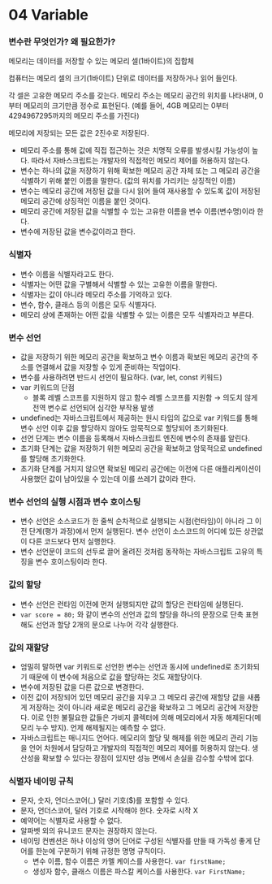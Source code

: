 # 04 Variable

### 변수란 무엇인가? 왜 필요한가?

메모리는 데이터를 저장할 수 있는 메모리 셀(1바이트)의 집합체

컴퓨터는 메모리 셀의 크기(1바이트) 단위로 데이터를 저장하거나 읽어 들인다.

각 셀은 고유한 메모리 주소를 갖는다. 메모리 주소는 메모리 공간의 위치를 나타내며, 0부터 메모리의 크기만큼 정수로 표현된다. (예를 들어, 4GB 메모리는 0부터 4294967295까지의 메모리 주소를 가진다)

메모리에 저장되는 모든 값은 2진수로 저장된다.

- 메모리 주소를 통해 값에 직접 접근하는 것은 치명적 오류를 발생시킬 가능성이 높다. 따라서 자바스크립트는 개발자의 직접적인 메모리 제어를 허용하지 않는다.
- 변수는 하나의 값을 저장하기 위해 확보한 메모리 공간 자체 또는 그 메모리 공간을 식별하기 위해 붙인 이름을 말한다. (값의 위치를 가리키는 상징적인 이름)
- 변수는 메모리 공간에 저장된 값을 다시 읽어 들여 재사용할 수 있도록 값이 저장된 메모리 공간에 상징적인 이름을 붙인 것이다.
- 메모리 공간에 저장된 값을 식별할 수 있는 고유한 이름을 변수 이름(변수명)이라 한다.
- 변수에 저장된 값을 변수값이라고 한다.

### 식별자

- 변수 이름을 식별자라고도 한다.
- 식별자는 어떤 값을 구별해서 식별할 수 있는 고유한 이름을 말한다.
- 식별자는 값이 아니라 메모리 주소를 기억하고 있다.
- 변수, 함수, 클래스 등의 이름은 모두 식별자다.
- 메모리 상에 존재하는 어떤 값을 식별할 수 있는 이름은 모두 식별자라고 부른다.

### 변수 선언

- 값을 저장하기 위한 메모리 공간을 확보하고 변수 이름과 확보된 메모리 공간의 주소를 연결해서 값을 저장할 수 있게 준비하는 작업이다.
- 변수를 사용하려면 반드시 선언이 필요하다. (var, let, const 키워드)
- var 키워드의 단점
    - 블록 레벨 스코프를 지원하지 않고 함수 레벨 스코프를 지원함 → 의도치 않게 전역 변수로 선언되어 심각한 부작용 발생
- undefined는 자바스크립트에서 제공하는 원시 타입의 값으로 var 키워드를 통해 변수 선언 이후 값을 할당하지 않아도 암묵적으로 할당되어 초기화된다.
- 선언 단계는 변수 이름을 등록해서 자바스크립트 엔진에 변수의 존재를 알린다.
- 초기화 단계는 값을 저장하기 위한 메모리 공간을 확보하고 암묵적으로 undefined를 할당해 초기화한다.
- 초기화 단계를 거치지 않으면 확보된 메모리 공간에는 이전에 다른 애플리케이션이 사용했던 값이 남아있을 수 있는데 이를 쓰레기 값이라 한다.

### 변수 선언의 실행 시점과 변수 호이스팅

- 변수 선언은 소스코드가 한 줄씩 순차적으로 실행되는 시점(런타임)이 아니라 그 이전 단계(평가 과정)에서 먼저 실행된다. 변수 선언이 소스코드의 어디에 있든 상관없이 다른 코드보다 먼저 실행한다.
- 변수 선언문이 코드의 선두로 끌어 올려진 것처럼 동작하는 자바스크립트 고유의 특징을 변수 호이스팅이라 한다.

### 값의 할당

- 변수 선언은 런타임 이전에 먼저 실행되지만 값의 할당은 런타임에 실행된다.
- `var score = 80;` 와 같이 변수의 선언과 값의 할당을 하나의 문장으로 단축 표현해도 선언과 할당 2개의 문으로 나누어 각각 실행한다.

### 값의 재할당

- 엄밀히 말하면 var 키워드로 선언한 변수는 선언과 동시에 undefined로 초기화되기 때문에 이 변수에 처음으로 값을 할당하는 것도 재할당이다.
- 변수에 저장된 값을 다른 값으로 변경한다.
- 이전 값이 저장되어 있던 메모리 공간을 지우고 그 메모리 공간에 재할당 값을 새롭게 저장하는 것이 아니라 새로운 메모리 공간을 확보하고 그 메모리 공간에 저장한다. 이로 인한 불필요한 값들은 가비지 콜렉터에 의해 메모리에서 자동 해제된다(메모리 누수 방지). 언제 해제될지는 예측할 수 없다.
- 자바스크립트는 매니지드 언어다. 메모리의 할당 및 해제를 위한 메모리 관리 기능을 언어 차원에서 담당하고 개발자의 직접적인 메모리 제어를 허용하지 않는다. 생산성을 확보할 수 있다는 장점이 있지만 성능 면에서 손실을 감수할 수밖에 없다.

### 식별자 네이밍 규칙

- 문자, 숫자, 언더스코어(_) 달러 기호($)를 포함할 수 있다.
- 문자, 언더스코어, 달러 기호로 시작해야 한다. 숫자로 시작 X
- 예약어는 식별자로 사용할 수 없다.
- 알파벳 외의 유니코드 문자는 권장하지 않는다.
- 네이밍 컨벤션은 하나 이상의 영어 단어로 구성된 식별자를 만들 때 가독성 좋게 단어를 한눈에 구분하기 위해 규정한 명명 규칙이다.
    - 변수 이름, 함수 이름은 카멜 케이스를 사용한다. `var firstName;`
    - 생성자 함수, 클래스 이름은 파스칼 케이스를 사용한다. `var FirstName;`
